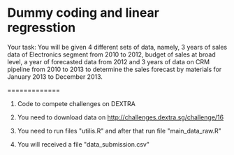 Dummy coding and linear regresstion
=============
Your task: You will be given 4 different sets of data, namely, 3 years of sales data of Electronics segment from 2010 to 2012, budget of sales at broad level, a year of forecasted data from 2012 and 3 years of data on CRM pipeline from 2010 to 2013 to determine the sales forecast by materials for January 2013 to December 2013. 

=============
1. Code to compete challenges on DEXTRA

2. You need to download data on http://challenges.dextra.sg/challenge/16

3. You need to run files "utilis.R" and after that run file "main_data_raw.R"

4. You will received a file "data_submission.csv"
